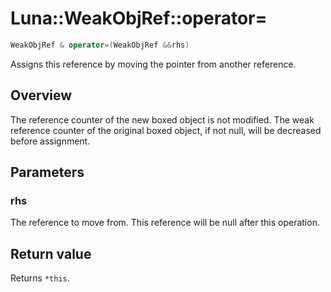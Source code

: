 # Luna::WeakObjRef::operator=

```c++
WeakObjRef & operator=(WeakObjRef &&rhs)
```

Assigns this reference by moving the pointer from another reference. 

## Overview
The reference counter of the new boxed object is not modified. The weak reference counter of the original boxed object, if not null, will be decreased before assignment. 

## Parameters
### rhs
The reference to move from. This reference will be null after this operation. 

## Return value
Returns `*this`. 

